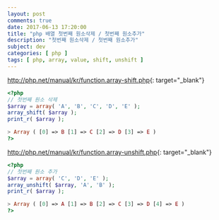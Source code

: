 ```yaml
---
layout: post
comments: true
date: 2017-06-13 17:20:00
title: "php 배열 첫번째 원소삭제 / 첫번째 원소추가"
description: "첫번째 원소삭제 / 첫번째 원소추가"
subject: dev
categories: [ php ]
tags: [ php, array, value, shift, unshift ]
---
```


<http://php.net/manual/kr/function.array-shift.php>{: target="_blank"}

```php
<?php
// 첫번째 원소 삭제
$array = array( 'A', 'B', 'C', 'D', 'E' );
array_shift( $array );
print_r( $array );

> Array ( [0] => B [1] => C [2] => D [3] => E )
?>
```

<http://php.net/manual/kr/function.array-unshift.php>{: target="_blank"}

```php
<?php
// 첫번째 원소 추가
$array = array( 'C', 'D', 'E' );
array_unshift( $array, 'A', 'B' );
print_r( $array );

> Array ( [0] => A [1] => B [2] => C [3] => D [4] => E )
?>
```
